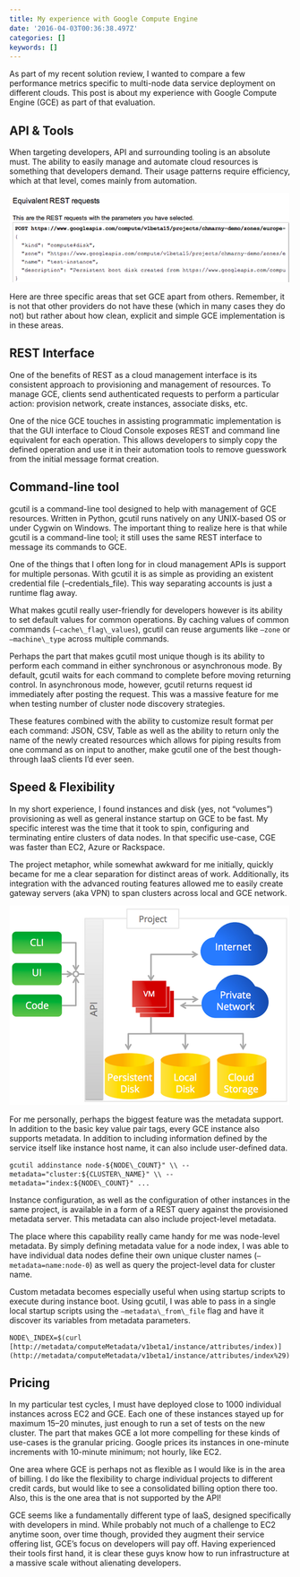 ```yaml
---
title: My experience with Google Compute Engine
date: '2016-04-03T00:36:38.497Z'
categories: []
keywords: []
---
```


As part of my recent solution review, I wanted to compare a few performance metrics specific to multi-node data service deployment on different clouds. This post is about my experience with Google Compute Engine (GCE) as part of that evaluation.

## API & Tools

When targeting developers, API and surrounding tooling is an absolute must. The ability to easily manage and automate cloud resources is something that developers demand. Their usage patterns require efficiency, which at that level, comes mainly from automation.

![](/images/0__qWIUIOx8bVDiHcvr.png)

Here are three specific areas that set GCE apart from others. Remember, it is not that other providers do not have these (which in many cases they do not) but rather about how clean, explicit and simple GCE implementation is in these areas.

## REST Interface

One of the benefits of REST as a cloud management interface is its consistent approach to provisioning and management of resources. To manage GCE, clients send authenticated requests to perform a particular action: provision network, create instances, associate disks, etc.

One of the nice GCE touches in assisting programmatic implementation is that the GUI interface to Cloud Console exposes REST and command line equivalent for each operation. This allows developers to simply copy the defined operation and use it in their automation tools to remove guesswork from the initial message format creation.

## Command-line tool

gcutil is a command-line tool designed to help with management of GCE resources. Written in Python, gcutil runs natively on any UNIX-based OS or under Cygwin on Windows. The important thing to realize here is that while gcutil is a command-line tool; it still uses the same REST interface to message its commands to GCE.

One of the things that I often long for in cloud management APIs is support for multiple personas. With gcutil it is as simple as providing an existent credential file (–credentials\_file). This way separating accounts is just a runtime flag away.

What makes gcutil really user-friendly for developers however is its ability to set default values for common operations. By caching values of common commands (`–cache\_flag\_values`), gcutil can reuse arguments like `–zone` or `–machine\_type` across multiple commands.

Perhaps the part that makes gcutil most unique though is its ability to perform each command in either synchronous or asynchronous mode. By default, gcutil waits for each command to complete before moving returning control. In asynchronous mode, however, gcutil returns request id immediately after posting the request. This was a massive feature for me when testing number of cluster node discovery strategies.

These features combined with the ability to customize result format per each command: JSON, CSV, Table as well as the ability to return only the name of the newly created resources which allows for piping results from one command as on input to another, make gcutil one of the best though-through IaaS clients I’d ever seen.

## Speed & Flexibility

In my short experience, I found instances and disk (yes, not “volumes”) provisioning as well as general instance startup on GCE to be fast. My specific interest was the time that it took to spin, configuring and terminating entire clusters of data nodes. In that specific use-case, CGE was faster than EC2, Azure or Rackspace.

The project metaphor, while somewhat awkward for me initially, quickly became for me a clear separation for distinct areas of work. Additionally, its integration with the advanced routing features allowed me to easily create gateway servers (aka VPN) to span clusters across local and GCE network.

![](/images/0__UuyJJYtJuX6MBDan.png)

For me personally, perhaps the biggest feature was the metadata support. In addition to the basic key value pair tags, every GCE instance also supports metadata. In addition to including information defined by the service itself like instance host name, it can also include user-defined data.

```shell
gcutil addinstance node-${NODE\_COUNT}" \\ --metadata="cluster:${CLUSTER\_NAME}" \\ --metadata="index:${NODE\_COUNT}" ...
```

Instance configuration, as well as the configuration of other instances in the same project, is available in a form of a REST query against the provisioned metadata server. This metadata can also include project-level metadata.

The place where this capability really came handy for me was node-level metadata. By simply defining metadata value for a node index, I was able to have individual data nodes define their own unique cluster names (`–metadata=name:node-0`) as well as query the project-level data for cluster name.

Custom metadata becomes especially useful when using startup scripts to execute during instance boot. Using gcutil, I was able to pass in a single local startup scripts using the `–metadata\_from\_file` flag and have it discover its variables from metadata parameters.

```shell
NODE\_INDEX=$(curl [http://metadata/computeMetadata/v1beta1/instance/attributes/index)](http://metadata/computeMetadata/v1beta1/instance/attributes/index%29)
```

## Pricing

In my particular test cycles, I must have deployed close to 1000 individual instances across EC2 and GCE. Each one of these instances stayed up for maximum 15–20 minutes, just enough to run a set of tests on the new cluster. The part that makes GCE a lot more compelling for these kinds of use-cases is the granular pricing. Google prices its instances in one-minute increments with 10-minute minimum; not hourly, like EC2.

One area where GCE is perhaps not as flexible as I would like is in the area of billing. I do like the flexibility to charge individual projects to different credit cards, but would like to see a consolidated billing option there too. Also, this is the one area that is not supported by the API!

GCE seems like a fundamentally different type of IaaS, designed specifically with developers in mind. While probably not much of a challenge to EC2 anytime soon, over time though, provided they augment their service offering list, GCE’s focus on developers will pay off. Having experienced their tools first hand, it is clear these guys know how to run infrastructure at a massive scale without alienating developers.